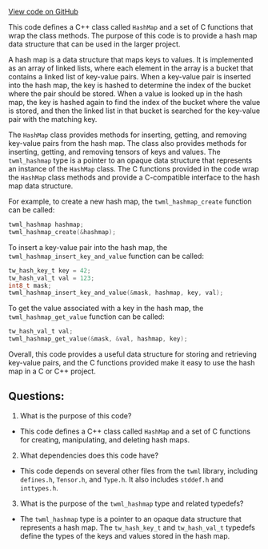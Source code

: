 [View code on GitHub](https://github.com/misbahsy/the-algorithm/twml/libtwml/include/twml/Hashmap.h)

This code defines a C++ class called `HashMap` and a set of C functions that wrap the class methods. The purpose of this code is to provide a hash map data structure that can be used in the larger project. 

A hash map is a data structure that maps keys to values. It is implemented as an array of linked lists, where each element in the array is a bucket that contains a linked list of key-value pairs. When a key-value pair is inserted into the hash map, the key is hashed to determine the index of the bucket where the pair should be stored. When a value is looked up in the hash map, the key is hashed again to find the index of the bucket where the value is stored, and then the linked list in that bucket is searched for the key-value pair with the matching key.

The `HashMap` class provides methods for inserting, getting, and removing key-value pairs from the hash map. The class also provides methods for inserting, getting, and removing tensors of keys and values. The `twml_hashmap` type is a pointer to an opaque data structure that represents an instance of the `HashMap` class. The C functions provided in the code wrap the `HashMap` class methods and provide a C-compatible interface to the hash map data structure.

For example, to create a new hash map, the `twml_hashmap_create` function can be called:

```c
twml_hashmap hashmap;
twml_hashmap_create(&hashmap);
```

To insert a key-value pair into the hash map, the `twml_hashmap_insert_key_and_value` function can be called:

```c
tw_hash_key_t key = 42;
tw_hash_val_t val = 123;
int8_t mask;
twml_hashmap_insert_key_and_value(&mask, hashmap, key, val);
```

To get the value associated with a key in the hash map, the `twml_hashmap_get_value` function can be called:

```c
tw_hash_val_t val;
twml_hashmap_get_value(&mask, &val, hashmap, key);
```

Overall, this code provides a useful data structure for storing and retrieving key-value pairs, and the C functions provided make it easy to use the hash map in a C or C++ project.
## Questions: 
 1. What is the purpose of this code?
- This code defines a C++ class called `HashMap` and a set of C functions for creating, manipulating, and deleting hash maps.

2. What dependencies does this code have?
- This code depends on several other files from the `twml` library, including `defines.h`, `Tensor.h`, and `Type.h`. It also includes `stddef.h` and `inttypes.h`.

3. What is the purpose of the `twml_hashmap` type and related typedefs?
- The `twml_hashmap` type is a pointer to an opaque data structure that represents a hash map. The `tw_hash_key_t` and `tw_hash_val_t` typedefs define the types of the keys and values stored in the hash map.